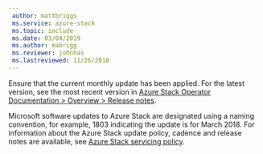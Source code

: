 ```yaml
---
 author: mattbriggs
 ms.service: azure-stack
 ms.topic: include
 ms.date: 03/04/2019
 ms.author: mabrigg
 ms.reviewer: johnhas
 ms.lastreviewed: 11/26/2018
---
```


Ensure that the current monthly update has been applied. For the latest version, see the most recent version in [Azure Stack Operator Documentation > Overview > Release notes](https://docs.microsoft.com/azure/azure-stack/).

Microsoft software updates to Azure Stack are designated using a naming convention, for example, 1803 indicating the update is for March 2018. For information about the Azure Stack update policy, cadence and release notes are available, see [Azure Stack servicing policy](https://docs.microsoft.com/azure/azure-stack/azure-stack-servicing-policy).